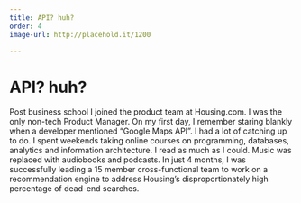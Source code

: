 ```yaml
---
title: API? huh?
order: 4
image-url: http://placehold.it/1200

---
```


# API? huh?

Post business school I joined the product team at Housing.com. I was the only non-tech Product Manager. On my first day, I remember staring blankly when a developer mentioned  “Google Maps API”. I had a lot of catching up to do. I spent weekends taking  online courses on programming, databases, analytics and information architecture. I read as much as I could. Music was replaced with audiobooks and podcasts. In  just 4 months, I was successfully leading a 15 member cross-functional team to work on a recommendation engine to address Housing’s disproportionately high percentage of dead-end searches. 
